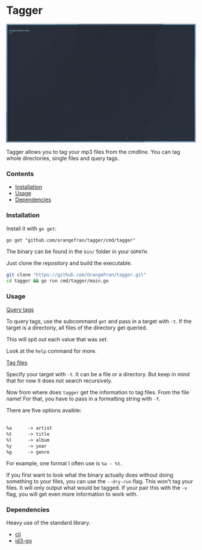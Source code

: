 # Tagger

![A small preview](preview/preview.gif)

Tagger allows you to tag your mp3 files from the cmdline.
You can tag whole directories, single files and query tags.

### Contents

* [Installation](#installation)
* [Usage](#usage)
* [Dependencies](#dependencies)

### Installation

Install it with `go get`:

```
go get "github.com/orangefran/tagger/cmd/tagger"
```

The binary can be found in the `bin/` folder in your `GOPATH`.

Just clone the repository and build the executable.

``` bash
git clone "https://github.com/OrangeFran/tagger.git"
cd tagger && go run cmd/tagger/main.go
```

### Usage

<u>Query tags</u>

To query tags, use the subcommand `get` and pass in a target with `-t`.
If the target is a directoriy, all files of the directory get queried.

This will spit out each value that was set.

Look at the `help` command for more.

<u>Tag files</u>

Specify your target with `-t`. It can be a file or a directory.
But keep in mind that for now it does not search recursively.

Now from where does `tagger` get the information to tag files. From the file name!
For that, you have to pass in a formatting string with `-f`.

There are five options avaible:

```

%a      -> artist
%t      -> title
%l      -> album
%y      -> year
%g      -> genre

```

For example, one format I often use is `%a - %t`.

If you first want to look what the binary actually does without
doing something to your files, you can use the `--dry-run` flag.
This won't tag your files. It will only output what would be tagged. 
If your pair this with the `-v` flag, you will get even more information to work with.


### Dependencies

Heavy use of the standard library.

* [cli](https://github.com/urfave/cli)
* [id3-go](https://github.com/mikkyang/id3-go)
